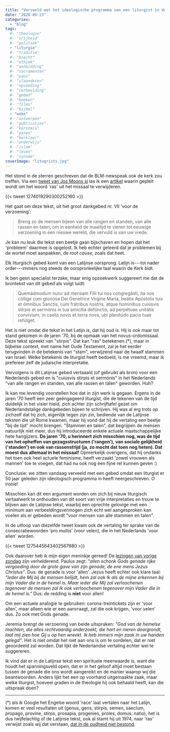 ```yaml
---
title: "Verveeld met het ideologische programma van een liturgist in de jaren '70"
date: "2020-06-23"
categories: 
  - "blog"
tags:
  #- "theologie"
  #- "vrijheid"
  #- "politiek"
  - "liturgie"
  #- "traditie"
  #- "biecht"
  #- "ethiek"
  #- "aanbidding"
  #- "sacramenten"
  #- "paus"
  #- "vlaanderen"
  #- "opvoeding"
  #- "verbeelding"
  #- "gebed"
  #- "boeken"
  #- "films"
  #- "bijbel"
  - "woke"
  #- "antwerpen"
  #- "publicaties"
  #- "kerstmis"
  #- "pasen"
  #- "kerkleer"
  #- "onderwijs"
  #- "islam"
  #- "leven"
  #- "synode"
coverImage: "litugrists.jpg"
---
```


Het stond in de sterren geschreven dat de BLM-newspeak ook de kerk zou treffen. Via een [tweet van Jos Moons sj](https://twitter.com/JosMoonsSJ/status/1274019290300252160?s=20) las ik een [artikel](https://www.nd.nl/opinie/opinie/977908/haal-het-woord-rassen-uit-het-kerkgebed-we-willen-de-liturgie-imm?utm_campaign=Katholiek%20Inside&utm_medium=email&utm_source=Revue%20newsletter) waarin gepleit wordt om het woord 'ras' uit het missaal te verwijderen.

{{< tweet 1274019290300252160 >}}

Het gaat om deze tekst, uit het groot dankgebed nr. VII 'voor de verzoening':

> Breng zo de mensen bijeen van alle rangen en standen, van alle rassen en talen, om in eenheid de maaltijd te vieren tot eeuwige verzoening in een nieuwe wereld, die vervuld is van uw vrede.

Je kan nu leuk die tekst een beetje gaan bijschaven en hopen dat het 'probleem' daarmee is opgelost. Ik heb echter geleerd dat je problemen bij de wortel moet aanpakken, de _root cause_, zoals dat heet.

Elk liturgisch gebed komt van een Latijnse oorsprong. Latijn is---tot nader order---immers nog steeds de oorspronkelijke taal waarin de Kerk bidt.

Ik ben geen specialist terzake, maar enig opzoekwerk suggereert me dat de brontekst van dit gebed als volgt luidt:

> Quemádmodum nunc ad mensam Fílii tui nos congregásti, ita nos cóllige cum gloriósa Dei Genetríce Vírgine María, beátis Apóstolis tuis et ómnibus Sanctis, cum frátribus nostris, atque homínibus cuiúsvis stirpis et sermónis in tua amicítia defúnctis, ad perpétuae unitátis convívium, in caelis novis et terra nova, ubi plenitúdo pacis tuae refúlget.

Het is niet omdat die tekst in het Latijn is, dat hij oud is. Hij is ook maar tot stand gekomen in de jaren '70, bij de opmaak van het novus-ordomissaal. Deze tekst spreekt van "stirpis". Dat kan "ras" betekenen (\*), maar in bijbelse context, met name het Oude Testament, zal je het eerder terugvinden in de betekenis van "stam", verwijzend naar de twaalf stammen van Israel. Welke betekenis de liturgist heeft bedoeld, is me vreemd, maar ik prefereer zelf de judaische interpretatie.

Vervolgens is dit Latijnse gebed vertaaald (of gebruikt als bron) voor een Nederlands gebed en is "cuiúsvis stirpis et sermónis" in het Nederlands "van alle rangen en standen, van alle rassen en talen" geworden. Huh?

Ik kan me levendig voorstellen hoe dat in zijn werk is gegaan. Ergens in de jaren '70 heeft een zeer geëngageerd liturgist, die de tekenen van de tijd duidelijk in het visier hield, zich achter zijn schrijftafel gezet om Nederlandstalige dankgebeden bijeen te schrijven. Hij was al erg trots op zichzelf dat hij zich, eigenlijk tegen zijn zin, bediende van de Latijnse teksten die uit Rome kwamen, maar hij vond dat hij de vertaling een beetje "bij de tijd" mocht brengen. "Stammen en talen", dat begrijpen de mensen natuurlijk niet meer, dus hij introduceerde enkele actuele maatschappelijke hete hangijzers. **De jaren '70, u herinnert zich misschien nog, was de tijd van het opheffen van gezagsstructuren ('rangen'), van sociale gelijkheid ('standen') en ook van rassenstrijd (ja, zo mocht dat toen nog heten). Dat moest dus allemaal in het missaal!** Opmerkelijk overigens, dat hij ondanks het toen ook heel actuele feminisme, heeft verzaakt 'zowel vrouwen als mannen' toe te voegen, dat had nu ook nog een fijne rel kunnen geven :) 

Conclusie: we zitten vandaag verveeld met een gebed omdat een liturgist er 50 jaar geleden zijn ideologisch programma in heeft neergeschreven. O ironie! 

Misschien kan dit een argument worden om zich bij nieuw liturgisch vertaalwerk te onthouden van dit soort van vrije interpretaties en trouw te blijven aan de Latijnse tekst, waarbij een oprechte gelovige met een minimum aan verbeeldingsvermogen zich echt wel aangesproken kan voelen als er gebeden wordt "voor mensen van alle stammen en talen". 

In de uitloop van diezelfde tweet kwam ook de vertaling ter sprake van de consecratiewoorden 'pro multis' (voor velen), die in het Nederlands 'voor allen' worden.

{{< tweet 1275445643402567680 >}}

Ook daarover heb ik mijn eigen meninkje gereed! De [lezingen van vorige zondag](https://dagelijksevangelie.org/NL/gospel/2020-06-21) zijn verhelderend. Paulus zegt: _"allen schonk Gods genade rijke vergoeding door de grote gave van zijn genade, de ene mens Jezus Christus"_. Dus: de genade is voor 'allen'. Jezus heeft echter ook klare taal: _"Ieder die Mij bij de mensen belijdt, hem zal ook Ik als de mijne erkennen bij mijn Vader die in de hemel is. Maar ieder die Mij zal verloochenen tegenover de mensen zal Ik ook verloochenen tegenover mijn Vader die in de hemel is."_ Dus: de redding is **niet** voor allen! 

Om een actuele analogie te gebruiken: corona-treintickets zijn er 'voor allen', maar alleen wie er een aanvraagt, zal die ook krijgen, 'voor velen' dus. Zo ook met Gods genade. 

Jeremia brengt de verzoening van beide uitspraken: _"God van de hemelse machten, die alles rechtvaardig onderzoekt, die hart en nieren doorgrondt, laat mij zien hoe Gij u op hen wreekt. Ik heb immers mijn zaak in uw handen gelegd"_. Het is niet omdat het niet aan ons is om te oordelen, dat er niet geoordeeld zal worden. Dat lijkt de Nederlandse vertaling echter wel te suggereren. 

Ik vind dat er in de Latijnse tekst een spirituele meerwaarde is, want die houdt het spanningsveld open, dat er in het geloof altijd moet bestaan tussen de genade die ons wordt aangereikt en de manier waarop wij die beantwoorden. Anders lijkt het een op voorhand uitgemaakte zaak, maar welke liturgist, hoeveel graden in de theologie hij ook behaald heeft, kan die uitspraak doen?

* * *

(\*) als ik Google het Engelse woord 'race' laat vertalen naar het Latijn, komen er veel resultaten uit (genus, gens, stirpis, semen, saeclum, propago, provine, stirps, prosapia, progenies, proles, domus, natio), het is dus twijfelachtig of de Latijnse tekst, ook al stamt hij uit 1974, naar 'ras' verwijst zoals wij dat verstaan, [dat in de oudheid niet bestond](https://en.wikipedia.org/wiki/Historical_race_concepts).
